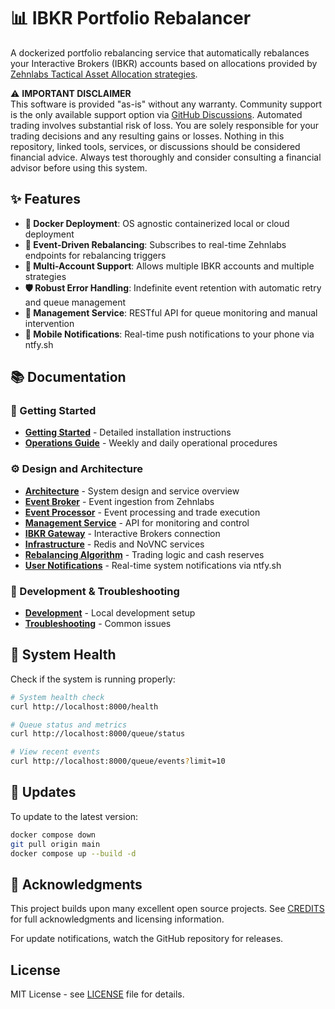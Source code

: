 # 📊 IBKR Portfolio Rebalancer

A dockerized portfolio rebalancing service that automatically rebalances your Interactive Brokers (IBKR) accounts based on allocations provided by [Zehnlabs Tactical Asset Allocation strategies](https://fintech.zehnlabs.com).

⚠️ **IMPORTANT DISCLAIMER**  
This software is provided "as-is" without any warranty. Community support is the only available support option via [GitHub Discussions](https://github.com/zehnlabs-com/ibkr-portfolio-rebalancer/discussions). Automated trading involves substantial risk of loss. You are solely responsible for your trading decisions and any resulting gains or losses. Nothing in this repository, linked tools, services, or discussions should be considered financial advice. Always test thoroughly and consider consulting a financial advisor before using this system.

## ✨ Features

- **🐳 Docker Deployment**: OS agnostic containerized local or cloud deployment
- **🔄 Event-Driven Rebalancing**: Subscribes to real-time Zehnlabs endpoints for rebalancing triggers
- **🏦 Multi-Account Support**: Allows multiple IBKR accounts and multiple strategies
- **🛡️ Robust Error Handling**: Indefinite event retention with automatic retry and queue management
- **📱 Management Service**: RESTful API for queue monitoring and manual intervention
- **🔔 Mobile Notifications**: Real-time push notifications to your phone via ntfy.sh


## 📚 Documentation

### 🚀 Getting Started
- **[Getting Started](docs/getting-started.md)** - Detailed installation instructions  
- **[Operations Guide](docs/operations.md)** - Weekly and daily operational procedures

### ⚙️ Design and Architecture
- **[Architecture](docs/architecture.md)** - System design and service overview
- **[Event Broker](docs/services/event-broker.md)** - Event ingestion from Zehnlabs
- **[Event Processor](docs/services/event-processor.md)** - Event processing and trade execution
- **[Management Service](docs/services/management-service.md)** - API for monitoring and control
- **[IBKR Gateway](docs/services/ibkr-gateway.md)** - Interactive Brokers connection
- **[Infrastructure](docs/services/infrastructure.md)** - Redis and NoVNC services
- **[Rebalancing Algorithm](docs/rebalancing.md)** - Trading logic and cash reserves
- **[User Notifications](docs/user-notifications.md)** - Real-time system notifications via ntfy.sh

### 🔧 Development & Troubleshooting  
- **[Development](docs/development.md)** - Local development setup
- **[Troubleshooting](docs/troubleshooting.md)** - Common issues

## 🏥 System Health

Check if the system is running properly:

```bash
# System health check
curl http://localhost:8000/health

# Queue status and metrics
curl http://localhost:8000/queue/status

# View recent events
curl http://localhost:8000/queue/events?limit=10
```

## 🔄 Updates

To update to the latest version:

```bash
docker compose down
git pull origin main
docker compose up --build -d
```

## 🙏 Acknowledgments

This project builds upon many excellent open source projects. See [CREDITS](CREDITS.md) for full acknowledgments and licensing information.

For update notifications, watch the GitHub repository for releases.

## License

MIT License - see [LICENSE](LICENSE) file for details.